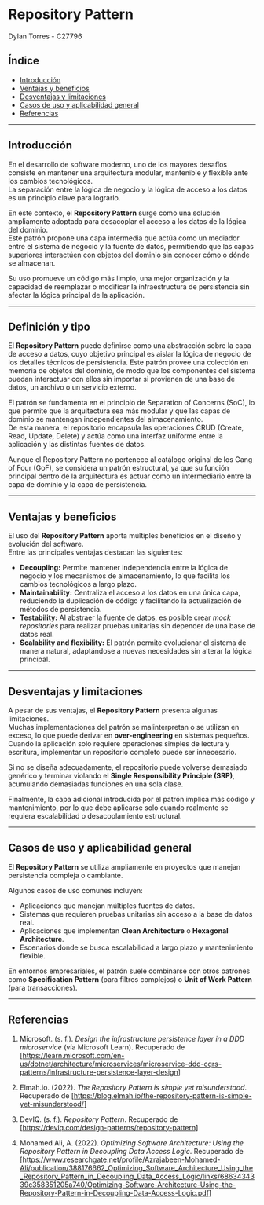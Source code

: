 # Repository Pattern

Dylan Torres - C27796

## Índice

- [Introducción](#introducción)
- [Ventajas y beneficios](#ventajas-y-beneficios)  
- [Desventajas y limitaciones](#desventajas-y-limitaciones)  
- [Casos de uso y aplicabilidad general](#casos-de-uso-y-aplicabilidad-general)
- [Referencias](#referencias)

---

## Introducción

En el desarrollo de software moderno, uno de los mayores desafíos consiste en mantener una arquitectura modular, mantenible y flexible ante los cambios tecnológicos.  
La separación entre la lógica de negocio y la lógica de acceso a los datos es un principio clave para lograrlo.  

En este contexto, el **Repository Pattern** surge como una solución ampliamente adoptada para desacoplar el acceso a los datos de la lógica del dominio.  
Este patrón propone una capa intermedia que actúa como un mediador entre el sistema de negocio y la fuente de datos, permitiendo que las capas superiores interactúen con objetos del dominio sin conocer cómo o dónde se almacenan.  

Su uso promueve un código más limpio, una mejor organización y la capacidad de reemplazar o modificar la infraestructura de persistencia sin afectar la lógica principal de la aplicación.

---

## Definición y tipo

El **Repository Pattern** puede definirse como una abstracción sobre la capa de acceso a datos, cuyo objetivo principal es aislar la lógica de negocio de los detalles técnicos de persistencia.
Este patrón provee una colección en memoria de objetos del dominio, de modo que los componentes del sistema puedan interactuar con ellos sin importar si provienen de una base de datos, un archivo o un servicio externo.

El patrón se fundamenta en el principio de Separation of Concerns (SoC), lo que permite que la arquitectura sea más modular y que las capas de dominio se mantengan independientes del almacenamiento.  
De esta manera, el repositorio encapsula las operaciones CRUD (Create, Read, Update, Delete) y actúa como una interfaz uniforme entre la aplicación y las distintas fuentes de datos.

Aunque el Repository Pattern no pertenece al catálogo original de los Gang of Four (GoF), se considera un patrón estructural, ya que su función principal dentro de la arquitectura es actuar como un intermediario entre la capa de dominio y la capa de persistencia.

---

## Ventajas y beneficios

El uso del **Repository Pattern** aporta múltiples beneficios en el diseño y evolución del software.  
Entre las principales ventajas destacan las siguientes:

- **Decoupling:** Permite mantener independencia entre la lógica de negocio y los mecanismos de almacenamiento, lo que facilita los cambios tecnológicos a largo plazo.  
- **Maintainability:** Centraliza el acceso a los datos en una única capa, reduciendo la duplicación de código y facilitando la actualización de métodos de persistencia.  
- **Testability:** Al abstraer la fuente de datos, es posible crear *mock repositories* para realizar pruebas unitarias sin depender de una base de datos real.  
- **Scalability and flexibility:** El patrón permite evolucionar el sistema de manera natural, adaptándose a nuevas necesidades sin alterar la lógica principal.

---

## Desventajas y limitaciones

A pesar de sus ventajas, el **Repository Pattern** presenta algunas limitaciones.  
Muchas implementaciones del patrón se malinterpretan o se utilizan en exceso, lo que puede derivar en **over-engineering** en sistemas pequeños.
Cuando la aplicación solo requiere operaciones simples de lectura y escritura, implementar un repositorio completo puede ser innecesario.

Si no se diseña adecuadamente, el repositorio puede volverse demasiado genérico y terminar violando el **Single Responsibility Principle (SRP)**, acumulando demasiadas funciones en una sola clase.  

Finalmente, la capa adicional introducida por el patrón implica más código y mantenimiento, por lo que debe aplicarse solo cuando realmente se requiera escalabilidad o desacoplamiento estructural.

---

## Casos de uso y aplicabilidad general

El **Repository Pattern** se utiliza ampliamente en proyectos que manejan persistencia compleja o cambiante.

Algunos casos de uso comunes incluyen:

- Aplicaciones que manejan múltiples fuentes de datos.
- Sistemas que requieren pruebas unitarias sin acceso a la base de datos real.
- Aplicaciones que implementan **Clean Architecture** o **Hexagonal Architecture**.  
- Escenarios donde se busca escalabilidad a largo plazo y mantenimiento flexible.  

En entornos empresariales, el patrón suele combinarse con otros patrones como **Specification Pattern** (para filtros complejos) o **Unit of Work Pattern** (para transacciones).

---

## Referencias

1. Microsoft. (s. f.). *Design the infrastructure persistence layer in a DDD microservice* (vía Microsoft Learn). Recuperado de [https://learn.microsoft.com/en-us/dotnet/architecture/microservices/microservice-ddd-cqrs-patterns/infrastructure-persistence-layer-design]

2. Elmah.io. (2022). *The Repository Pattern is simple yet misunderstood*. Recuperado de [https://blog.elmah.io/the-repository-pattern-is-simple-yet-misunderstood/]

3. DevIQ. (s. f.). *Repository Pattern*. Recuperado de [https://deviq.com/design-patterns/repository-pattern]

4. Mohamed Ali, A. (2022). *Optimizing Software Architecture: Using the Repository Pattern in Decoupling Data Access Logic*. Recuperado de [https://www.researchgate.net/profile/Azrajabeen-Mohamed-Ali/publication/388176662_Optimizing_Software_Architecture_Using_the_Repository_Pattern_in_Decoupling_Data_Access_Logic/links/6863434339c358351205a740/Optimizing-Software-Architecture-Using-the-Repository-Pattern-in-Decoupling-Data-Access-Logic.pdf]
